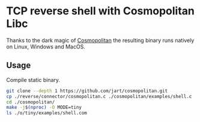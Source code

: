 # TCP reverse shell with Cosmopolitan Libc

Thanks to the dark magic of [Cosmopolitan](https://github.com/jart/cosmopolitan/) the resulting binary runs natively on Linux, Windows and MacOS.

## Usage

Compile static binary.

~~~ bash
git clone --depth 1 https://github.com/jart/cosmopolitan.git
cp ./reverse/connector/cosmopolitan.c ./cosmopolitan/examples/shell.c
cd ./cosmopolitan/
make -j$(nproc) -O MODE=tiny
ls ./o/tiny/examples/shell.com
~~~
